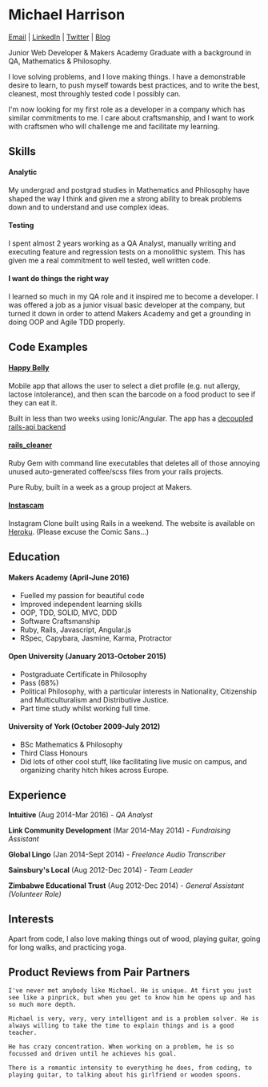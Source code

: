 # Michael Harrison
[Email](mailto:harrim91@hotmail.co.uk) | [LinkedIn](https://uk.linkedin.com/in/mharrison3) | [Twitter](http://www.twitter.com/mikeh91) | [Blog](http://michaelharrison.party)

Junior Web Developer & Makers Academy Graduate with a background in QA, Mathematics & Philosophy.

I love solving problems, and I love making things. I have a demonstrable desire to learn, to push myself towards best practices, and to write the best, cleanest, most throughly tested code I possibly can.

I'm now looking for my first role as a developer in a company which has similar commitments to me. I care about craftsmanship, and I want to work with craftsmen who will challenge me and facilitate my learning.

Skills
---

#### Analytic
My undergrad and postgrad studies in Mathematics and Philosophy have shaped the way I think and given me a strong ability to break problems down and to understand and use complex ideas. 

#### Testing
I spent almost 2 years working as a QA Analyst, manually writing and executing feature and regression tests on a monolithic system. This has given me a real commitment to well tested, well written code.

#### I want do things the right way
I learned so much in my QA role and it inspired me to become a developer. I was offered a job as a junior visual basic developer at the company, but turned it down in order to attend Makers Academy and get a grounding in doing OOP and Agile TDD properly.


Code Examples
---
#### [Happy Belly](http://www.github.com/harrim91/allergy_scanner_frontend)
Mobile app that allows the user to select a diet profile (e.g. nut allergy, lactose intolerance), and then scan the barcode on a food product to see if they can eat it.

Built in less than two weeks using Ionic/Angular. The app has a [decoupled rails-api backend](http://www.github.com/harrim91/allergy_scanner_backend)

#### [rails_cleaner](http://www.github.com/harrim91/rails_cleaner)
Ruby Gem with command line executables that deletes all of those annoying unused auto-generated coffee/scss files from your rails projects.

Pure Ruby, built in a week as a group project at Makers.

#### [Instascam](http://www.github.com/harrim91/instagram_challenge)
Instagram Clone built using Rails in a weekend. The website is available on [Heroku](https://limitless-cliffs-63599.herokuapp.com/). (Please excuse the Comic Sans...)

Education
---

#### Makers Academy (April-June 2016)

- Fuelled my passion for beautiful code
- Improved independent learning skills
- OOP, TDD, SOLID, MVC, DDD
- Software Craftsmanship
- Ruby, Rails, Javascript, Angular.js
- RSpec, Capybara, Jasmine, Karma, Protractor

#### Open University (January 2013-October 2015)

- Postgraduate Certificate in Philosophy
- Pass (68%)
- Political Philosophy, with a particular interests in Nationality, Citizenship and Multiculturalism and Distributive Justice.
- Part time study whilst working full time.

#### University of York (October 2009-July 2012)

- BSc Mathematics & Philosophy
- Third Class Honours
- Did lots of other cool stuff, like facilitating live music on campus, and organizing charity hitch hikes across Europe.

## Experience

**Intuitive** (Aug 2014-Mar 2016) - *QA Analyst*

**Link Community Development** (Mar 2014-May 2014) - *Fundraising Assistant*

**Global Lingo** (Jan 2014-Sept 2014) - *Freelance Audio Transcriber*

**Sainsbury's Local** (Aug 2012-Dec 2014) - *Team Leader*

**Zimbabwe Educational Trust** (Aug 2012-Dec 2014) - *General Assistant (Volunteer Role)*

## Interests

Apart from code, I also love making things out of wood, playing guitar, going for long walks, and practicing yoga.

## Product Reviews from Pair Partners

`I've never met anybody like Michael. He is unique. At first you just see like a pinprick, but when you get to know him he opens up and has so much more depth.`

`Michael is very, very, very intelligent and is a problem solver. He is always willing to take the time to explain things and is a good teacher.`

`He has crazy concentration. When working on a problem, he is so focussed and driven until he achieves his goal.`

`There is a romantic intensity to everything he does, from coding, to playing guitar, to talking about his girlfriend or wooden spoons.`
